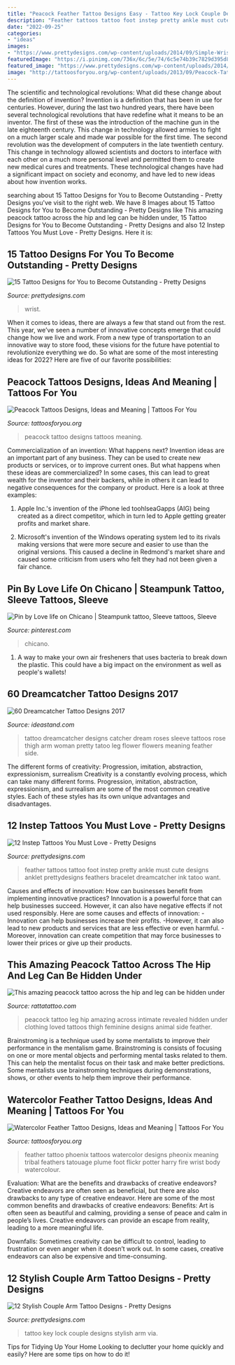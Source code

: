```yaml
---
title: "Peacock Feather Tattoo Designs Easy - Tattoo Key Lock Couple Designs Stylish Arm Via"
description: "Feather tattoos tattoo foot instep pretty ankle must cute designs anklet prettydesigns feathers bracelet dreamcatcher ink tatoo want"
date: "2022-09-25"
categories:
- "ideas"
images:
- "https://www.prettydesigns.com/wp-content/uploads/2014/09/Simple-Wrist-Tattoo.jpg"
featuredImage: "https://i.pinimg.com/736x/6c/5e/74/6c5e74b39c7829d395d8d479105814f7.jpg"
featured_image: "https://www.prettydesigns.com/wp-content/uploads/2014/09/Simple-Wrist-Tattoo.jpg"
image: "http://tattoosforyou.org/wp-content/uploads/2013/09/Peacock-Tattoo-Design.jpg"
---
```



The scientific and technological revolutions: What did these change about the definition of invention?
Invention is a definition that has been in use for centuries. However, during the last two hundred years, there have been several technological revolutions that have redefine what it means to be an inventor. The first of these was the introduction of the machine gun in the late eighteenth century. This change in technology allowed armies to fight on a much larger scale and made war possible for the first time. The second revolution was the development of computers in the late twentieth century. This change in technology allowed scientists and doctors to interface with each other on a much more personal level and permitted them to create new medical cures and treatments. These technological changes have had a significant impact on society and economy, and have led to new ideas about how invention works.

	

		
searching about 15 Tattoo Designs for You to Become Outstanding - Pretty Designs you've visit to the right web. We have 8 Images about 15 Tattoo Designs for You to Become Outstanding - Pretty Designs like This amazing peacock tattoo across the hip and leg can be hidden under, 15 Tattoo Designs for You to Become Outstanding - Pretty Designs and also 12 Instep Tattoos You Must Love - Pretty Designs. Here it is:
		
    
## 15 Tattoo Designs For You To Become Outstanding - Pretty Designs

<img loading=lazy src="https://www.prettydesigns.com/wp-content/uploads/2014/09/Simple-Wrist-Tattoo.jpg" onerror="this.onerror=null;this.src='https://tse2.mm.bing.net/th?id=OIP.8fshmdOY8-6WQTxMg7AqxgHaLH&amp;pid=15.1';" alt="15 Tattoo Designs for You to Become Outstanding - Pretty Designs">

_Source: prettydesigns.com_

>wrist. 

	

When it comes to ideas, there are always a few that stand out from the rest. This year, we’ve seen a number of innovative concepts emerge that could change how we live and work. From a new type of transportation to an innovative way to store food, these visions for the future have potential to revolutionize everything we do. So what are some of the most interesting ideas for 2022? Here are five of our favorite possibilities:

    
## Peacock Tattoos Designs, Ideas And Meaning | Tattoos For You

<img loading=lazy src="http://tattoosforyou.org/wp-content/uploads/2013/09/Peacock-Tattoo-Design.jpg" onerror="this.onerror=null;this.src='https://tse1.mm.bing.net/th?id=OIP.OtsF8U8S6LtHdEOxrQ3xnAHaKq&amp;pid=15.1';" alt="Peacock Tattoos Designs, Ideas and Meaning | Tattoos For You">

_Source: tattoosforyou.org_

>peacock tattoo designs tattoos meaning. 

	

Commercialization of an invention: What happens next?
Invention ideas are an important part of any business. They can be used to create new products or services, or to improve current ones. But what happens when these ideas are commercialized? In some cases, this can lead to great wealth for the inventor and their backers, while in others it can lead to negative consequences for the company or product. Here is a look at three examples:
1. Apple Inc.'s invention of the iPhone led toohlseaGapps (AIG) being created as a direct competitor, which in turn led to Apple getting greater profits and market share.

2. Microsoft's invention of the Windows operating system led to its rivals making versions that were more secure and easier to use than the original versions. This caused a decline in Redmond's market share and caused some criticism from users who felt they had not been given a fair chance.

    
## Pin By Love Life On Chicano | Steampunk Tattoo, Sleeve Tattoos, Sleeve

<img loading=lazy src="https://i.pinimg.com/736x/6c/5e/74/6c5e74b39c7829d395d8d479105814f7.jpg" onerror="this.onerror=null;this.src='https://tse3.mm.bing.net/th?id=OIP.0UMxwcU3mAx2ZX4uTgdPAQHaRa&amp;pid=15.1';" alt="Pin by Love life on Chicano | Steampunk tattoo, Sleeve tattoos, Sleeve">

_Source: pinterest.com_

>chicano. 

	

1. A way to make your own air fresheners that uses bacteria to break down the plastic. This could have a big impact on the environment as well as people's wallets! 

    
## 60 Dreamcatcher Tattoo Designs 2017

<img loading=lazy src="http://ideastand.com/wp-content/uploads/2016/01/dreamcatcher-tattoo-designs/8-dreamcatcher-tattoo-designs.jpg" onerror="this.onerror=null;this.src='https://tse1.mm.bing.net/th?id=OIP.kpNgYsQKu8wNZcOmCQDP7QHaRC&amp;pid=15.1';" alt="60 Dreamcatcher Tattoo Designs 2017">

_Source: ideastand.com_

>tattoo dreamcatcher designs catcher dream roses sleeve tattoos rose thigh arm woman pretty tatoo leg flower flowers meaning feather side. 

	

The different forms of creativity: Progression, imitation, abstraction, expressionism, surrealism
Creativity is a constantly evolving process, which can take many different forms. Progression, imitation, abstraction, expressionism, and surrealism are some of the most common creative styles. Each of these styles has its own unique advantages and disadvantages.

    
## 12 Instep Tattoos You Must Love - Pretty Designs

<img loading=lazy src="https://www.prettydesigns.com/wp-content/uploads/2014/09/Feather-Tattoo.jpg" onerror="this.onerror=null;this.src='https://tse2.mm.bing.net/th?id=OIP.WqvT6BtDRtwmhPR_If83xgHaHa&amp;pid=15.1';" alt="12 Instep Tattoos You Must Love - Pretty Designs">

_Source: prettydesigns.com_

>feather tattoos tattoo foot instep pretty ankle must cute designs anklet prettydesigns feathers bracelet dreamcatcher ink tatoo want. 

	

Causes and effects of innovation: How can businesses benefit from implementing innovative practices?
Innovation is a powerful force that can help businesses succeed. However, it can also have negative effects if not used responsibly. Here are some causes and effects of innovation: 
-Innovation can help businesses increase their profits.
-However, it can also lead to new products and services that are less effective or even harmful.
-Moreover, innovation can create competition that may force businesses to lower their prices or give up their products.

    
## This Amazing Peacock Tattoo Across The Hip And Leg Can Be Hidden Under

<img loading=lazy src="http://rattatattoo.com/wp-content/uploads/2013/05/This-amazing-peacock-tattoo-across-the-hip-and-leg-can-be-hidden-under-clothing-and-revealed-only-to-an-intimate-loved-one.jpg" onerror="this.onerror=null;this.src='https://tse1.mm.bing.net/th?id=OIP.H1wOON08Hdxf0C6z7pMTlgHaJ_&amp;pid=15.1';" alt="This amazing peacock tattoo across the hip and leg can be hidden under">

_Source: rattatattoo.com_

>peacock tattoo leg hip amazing across intimate revealed hidden under clothing loved tattoos thigh feminine designs animal side feather. 

	

Brainstroming is a technique used by some mentalists to improve their performance in the mentalism game. Brainstroming is consists of focusing on one or more mental objects and performing mental tasks related to them. This can help the mentalist focus on their task and make better predictions. Some mentalists use brainstroming techniques during demonstrations, shows, or other events to help them improve their performance.

    
## Watercolor Feather Tattoo Designs, Ideas And Meaning | Tattoos For You

<img loading=lazy src="https://www.tattoosforyou.org/wp-content/uploads/2017/07/Watercolor-Phoenix-Feather-Tattoo.jpg" onerror="this.onerror=null;this.src='https://tse4.mm.bing.net/th?id=OIP.kG0_UKOM97JDlvRQu1f0nQHaHa&amp;pid=15.1';" alt="Watercolor Feather Tattoo Designs, Ideas and Meaning | Tattoos For You">

_Source: tattoosforyou.org_

>feather tattoo phoenix tattoos watercolor designs pheonix meaning tribal feathers tatouage plume foot flickr potter harry fire wrist body watercolour. 

	

Evaluation: What are the benefits and drawbacks of creative endeavors?
Creative endeavors are often seen as beneficial, but there are also drawbacks to any type of creative endeavor. Here are some of the most common benefits and drawbacks of creative endeavors: 
Benefits: Art is often seen as beautiful and calming, providing a sense of peace and calm in people’s lives. Creative endeavors can provide an escape from reality, leading to a more meaningful life.

Downfalls: Sometimes creativity can be difficult to control, leading to frustration or even anger when it doesn’t work out. In some cases, creative endeavors can also be expensive and time-consuming.

    
## 12 Stylish Couple Arm Tattoo Designs - Pretty Designs

<img loading=lazy src="http://www.prettydesigns.com/wp-content/uploads/2014/10/Lock-and-Key-Tattoo.jpg" onerror="this.onerror=null;this.src='https://tse2.mm.bing.net/th?id=OIP.NLmrjMJAuGlWf27Z8kxHhgHaJ4&amp;pid=15.1';" alt="12 Stylish Couple Arm Tattoo Designs - Pretty Designs">

_Source: prettydesigns.com_

>tattoo key lock couple designs stylish arm via. 

	

Tips for Tidying Up Your Home
Looking to declutter your home quickly and easily? Here are some tips on how to do it!

